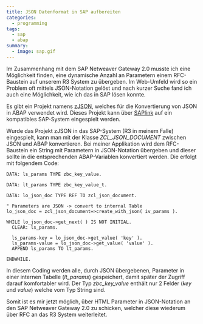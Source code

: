 ```yaml
---
title: JSON Datenformat in SAP aufbereiten
categories:
  - programming
tags:
  - sap
  - abap
summary:
  - image: sap.gif
---
```

Im Zusammenhang mit dem SAP Netweaver Gateway 2.0 musste ich eine Möglichkeit finden, eine dynamische Anzahl an Parametern einem RFC-Baustein auf unserem R3 System zu übergeben. Im Web-Umfeld wird so ein Problem oft mittels JSON-Notation gelöst und nach kurzer Suche fand ich auch eine Möglichkeit, wie ich das in SAP lösen konnte.

Es gibt ein Projekt namens [zJSON](https://cw.sdn.sap.com/cw/groups/zjson), welches für die Konvertierung von JSON in ABAP verwendet wird. Dieses Projekt kann über [SAPlink](http://code.google.com/p/saplink/) auf ein kompatibles SAP-System eingespielt werden.

Wurde das Projekt zJSON in das SAP-System (R3 in meinem Falle) eingespielt, kann man mit der Klasse _ZCL_JSON_DOCUMENT_ zwischen JSON und ABAP konvertieren. Bei meiner Applikation wird dem RFC-Baustein ein String mit Parametern in JSON-Notation übergeben und dieser sollte in die entsprechenden ABAP-Variablen konvertiert werden. Die erfolgt mit folgendem Code:

```
DATA: ls_params TYPE zbc_key_value.

DATA: lt_params TYPE zbc_key_value_t.

DATA: lo_json_doc TYPE REF TO zcl_json_document.

" Parameters are JSON -> convert to internal Table
lo_json_doc = zcl_json_document=>create_with_json( iv_params ).

WHILE lo_json_doc->get_next( ) IS NOT INITIAL.
  CLEAR: ls_params.

  ls_params-key = lo_json_doc->get_value( 'key' ).
  ls_params-value = lo_json_doc->get_value( 'value' ).
  APPEND ls_params TO lt_params.

ENDWHILE.
```

In diesem Coding werden alle, durch JSON übergebenen, Parameter in einer internen Tabelle (_lt_params_) gespeichert, damit später der Zugriff darauf komfortabler wird. Der Typ _zbc_key_value_ enthält nur 2 Felder (_key_ und _value_) welche vom Typ String sind.

Somit ist es mir jetzt möglich, über HTML Parameter in JSON-Notation an den SAP Netweaver Gateway 2.0 zu schicken, welcher diese wiederum über RFC an das R3 System weiterleitet.
